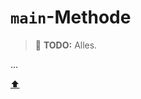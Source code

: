 # `main`-Methode

> :construction: **TODO:** Alles.

...


<!-- Dieser Link sollte am Ende der Datei stehen! -->
<a class="top-link" href="#">:arrow_up:</a>